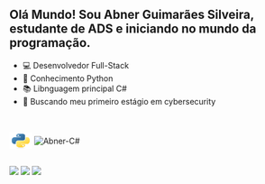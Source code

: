 ## Olá Mundo! Sou Abner Guimarães Silveira, estudante de ADS e iniciando no mundo da programação.
- 💻 Desenvolvedor Full-Stack
- 📒 Conhecimento Python
- 📚 Libnguagem principal C#
- 👔 Buscando meu primeiro estágio em cybersecurity

##

<div style="display: inline_block"><br>
  <img align="center" alt="Abner-Python" height="30" width="40" src="https://raw.githubusercontent.com/devicons/devicon/master/icons/python/python-original.svg">
  <img align="center" alt="Abner-C#" height="30" width="40" src="https://cdn.iconscout.com/icon/free/png-256/free-csharp-1175240.png?f=webp&w=256">
</div>
  
##

<div> 
  <a href="https://www.linkedin.com/in/abner-silveira-a08356222/" target="_blank"><img src="https://img.shields.io/badge/-LinkedIn-%230077B5?style=for-the-badge&logo=linkedin&logoColor=white" target="_blank"></a> 
  <a href="mailto:abnergsilveira@gmail.com"><img src="https://img.shields.io/badge/-Gmail-%23333?style=for-the-badge&logo=gmail&logoColor=white" target="_blank"></a>
  <a href="https://instagram.com/abner_silveira.g" target="_blank"><img src="https://img.shields.io/badge/-Instagram-%23E4405F?style=for-the-badge&logo=instagram&logoColor=white" target="_blank"></a>
</div>
